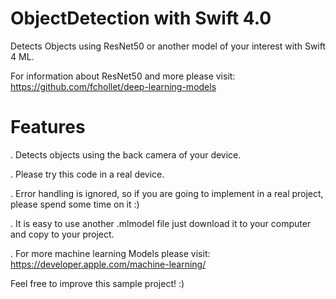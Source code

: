 # ObjectDetection with Swift 4.0
Detects Objects using ResNet50 or another model of your interest with Swift 4 ML.

For information about ResNet50 and more please visit: https://github.com/fchollet/deep-learning-models

# Features 

. Detects objects using the back camera of your device.

. Please try this code in a real device.

. Error handling is ignored, so if you are going to implement in a real project, please spend some time on it :)

. It is easy to use another .mlmodel file just download it to your computer and copy to your project.

. For more machine learning Models please visit: https://developer.apple.com/machine-learning/

Feel free to improve this sample project! :)




